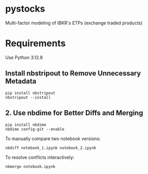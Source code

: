 # pystocks
Multi-factor modeling of IBKR's ETPs (exchange traded products)

# Requirements
Use Python 3.12.8

## Install nbstripout to Remove Unnecessary Metadata
```
pip install nbstripout
nbstripout --install
```


## 2. Use nbdime for Better Diffs and Merging
```
pip install nbdime
nbdime config-git --enable
```

To manually compare two notebook versions:
```
nbdiff notebook_1.ipynb notebook_2.ipynb
```

To resolve conflicts interactively:

```
nbmerge notebook.ipynb
```